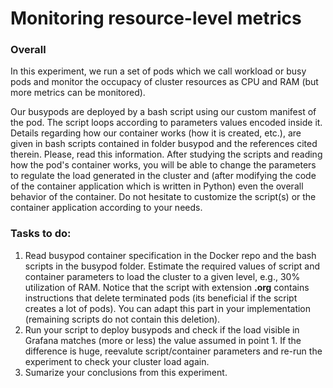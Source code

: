 # Monitoring resource-level metrics

### Overall

In this experiment, we run a set of pods which we call workload or busy pods and monitor the occupacy of cluster resources as CPU and RAM (but more metrics can be monitored).

Our busypods are deployed by a bash script using our custom manifest of the pod. The script loops according to parameters values encoded inside it. Details regarding how our container works (how it is created, etc.), are given in bash scripts contained in folder busypod and the references cited therein. Please, read this information. After studying the scripts and reading how the pod's container works, you will be able to change the parameters to regulate the load generated in the cluster and (after modifying the code of the container application which is written in Python) even the overall behavior of the container. Do not hesitate to customize the script(s) or the container application according to your needs.

### Tasks to do:

1. Read busypod container specification in the Docker repo and the bash scripts in the busypod folder. Estimate the required values of script and container parameters to load the cluster to a given level, e.g., 30% utilization of RAM. Notice that the script with extension **.org** contains instructions that delete terminated pods (its beneficial if the script creates a lot of pods). You can adapt this part in your implementation (remaining scripts do not contain this deletion).
2. Run your script to deploy busypods and check if the load visible in Grafana matches (more or less) the value assumed in point 1. If the difference is huge, reevalute script/container parameters and re-run the experiment to check your cluster load again.
3. Sumarize your conclusions from this experiment.



